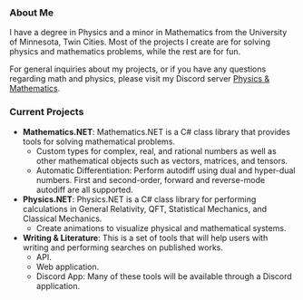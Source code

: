 ### About Me
I have a degree in Physics and a minor in Mathematics from the University of Minnesota, Twin Cities. Most of the projects I create are for solving physics and mathematics problems, while the rest are for fun.

For general inquiries about my projects, or if you have any questions regarding math and physics, please visit my Discord server [Physics & Mathematics](https://discord.gg/haqS9TVK8B).

### Current Projects
- **Mathematics.NET**: Mathematics.NET is a C# class library that provides tools for solving mathematical problems.
  - Custom types for complex, real, and rational numbers as well as other mathematical objects such as vectors, matrices, and tensors.
  - Automatic Differentiation: Perform autodiff using dual and hyper-dual numbers. First and second-order, forward and reverse-mode autodiff are all supported.
- **Physics.NET**: Physics.NET is a C# class library for performing calculations in General Relativity, QFT, Statistical Mechanics, and Classical Mechanics.
  - Create animations to visualize physical and mathematical systems.
- **Writing & Literature**: This is a set of tools that will help users with writing and performing searches on published works.
  - API.
  - Web application.
  - Discord App: Many of these tools will be available through a Discord application.
